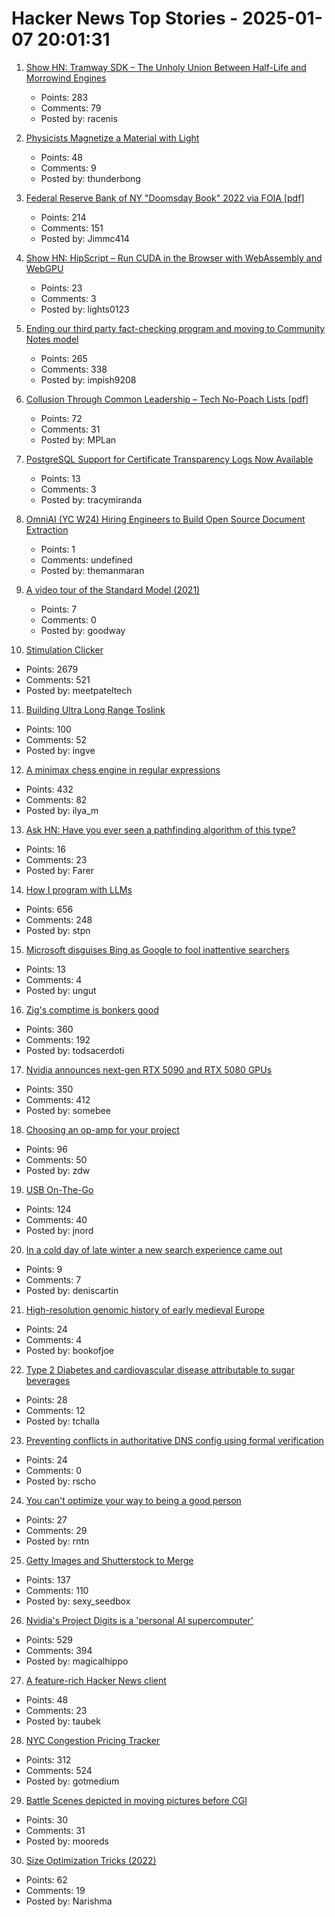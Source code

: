 # Hacker News Top Stories - 2025-01-07 20:01:31

1. [Show HN: Tramway SDK – The Unholy Union Between Half-Life and Morrowind Engines](https://racenis.github.io/tram-sdk/why.html)
   - Points: 283
   - Comments: 79
   - Posted by: racenis

2. [Physicists Magnetize a Material with Light](https://news.mit.edu/2024/physicists-magnetize-material-using-light-1218)
   - Points: 48
   - Comments: 9
   - Posted by: thunderbong

3. [Federal Reserve Bank of NY "Doomsday Book" 2022 via FOIA [pdf]](https://www.crisesnotes.com/content/files/2023/12/NYFRB-2006.--Doomsday-Book--Searchable.pdf)
   - Points: 214
   - Comments: 151
   - Posted by: Jimmc414

4. [Show HN: HipScript – Run CUDA in the Browser with WebAssembly and WebGPU](https://hipscript.lights0123.com/)
   - Points: 23
   - Comments: 3
   - Posted by: lights0123

5. [Ending our third party fact-checking program and moving to Community Notes model](https://about.fb.com/news/2025/01/meta-more-speech-fewer-mistakes/)
   - Points: 265
   - Comments: 338
   - Posted by: impish9208

6. [Collusion Through Common Leadership – Tech No-Poach Lists [pdf]](https://wwws.law.northwestern.edu/research-faculty/clbe/events/antitrust/documents/prager_collusion_through_common_leadership.pdf)
   - Points: 72
   - Comments: 31
   - Posted by: MPLan

7. [PostgreSQL Support for Certificate Transparency Logs Now Available](https://blog.transparency.dev/postgresql-support-for-certificate-transparency-logs-released)
   - Points: 13
   - Comments: 3
   - Posted by: tracymiranda

8. [OmniAI (YC W24) Hiring Engineers to Build Open Source Document Extraction](https://www.ycombinator.com/companies/omniai/jobs/LG5jeP2-full-stack-engineer)
   - Points: 1
   - Comments: undefined
   - Posted by: themanmaran

9. [A video tour of the Standard Model (2021)](https://www.quantamagazine.org/a-video-tour-of-the-standard-model-20210716/)
   - Points: 7
   - Comments: 0
   - Posted by: goodway

10. [Stimulation Clicker](https://neal.fun/stimulation-clicker/)
   - Points: 2679
   - Comments: 521
   - Posted by: meetpateltech

11. [Building Ultra Long Range Toslink](https://blog.benjojo.co.uk/post/sfp-experiment-ultra-long-range-toslink)
   - Points: 100
   - Comments: 52
   - Posted by: ingve

12. [A minimax chess engine in regular expressions](https://nicholas.carlini.com/writing/2025/regex-chess.html)
   - Points: 432
   - Comments: 82
   - Posted by: ilya_m

13. [Ask HN: Have you ever seen a pathfinding algorithm of this type?](https://blog.breathingworld.com/research-on-a-new-method-of-pathfinding-algorithm-for-performance-improvement/)
   - Points: 16
   - Comments: 23
   - Posted by: Farer

14. [How I program with LLMs](https://crawshaw.io/blog/programming-with-llms)
   - Points: 656
   - Comments: 248
   - Posted by: stpn

15. [Microsoft disguises Bing as Google to fool inattentive searchers](https://www.pcworld.com/article/2568916/microsoft-disguises-bing-as-google-to-fool-inattentive-searchers.html)
   - Points: 13
   - Comments: 4
   - Posted by: ungut

16. [Zig's comptime is bonkers good](https://www.scottredig.com/blog/bonkers_comptime/)
   - Points: 360
   - Comments: 192
   - Posted by: todsacerdoti

17. [Nvidia announces next-gen RTX 5090 and RTX 5080 GPUs](https://www.theverge.com/2025/1/6/24337396/nvidia-rtx-5080-5090-5070-ti-5070-price-release-date)
   - Points: 350
   - Comments: 412
   - Posted by: somebee

18. [Choosing an op-amp for your project](https://lcamtuf.substack.com/p/choosing-an-op-amp-for-your-project)
   - Points: 96
   - Comments: 50
   - Posted by: zdw

19. [USB On-The-Go](https://computer.rip/2024-01-06-usb-on-the-go.html)
   - Points: 124
   - Comments: 40
   - Posted by: jnord

20. [In a cold day of late winter a new search experience came out](http://lexy.uno)
   - Points: 9
   - Comments: 7
   - Posted by: deniscartin

21. [High-resolution genomic history of early medieval Europe](https://www.nature.com/articles/s41586-024-08275-2)
   - Points: 24
   - Comments: 4
   - Posted by: bookofjoe

22. [Type 2 Diabetes and cardiovascular disease attributable to sugar beverages](https://www.nature.com/articles/s41591-024-03345-4)
   - Points: 28
   - Comments: 12
   - Posted by: tchalla

23. [Preventing conflicts in authoritative DNS config using formal verification](https://blog.cloudflare.com/topaz-policy-engine-design/)
   - Points: 24
   - Comments: 0
   - Posted by: rscho

24. [You can't optimize your way to being a good person](https://www.vox.com/the-highlight/387570/moral-optimization)
   - Points: 27
   - Comments: 29
   - Posted by: rntn

25. [Getty Images and Shutterstock to Merge](https://newsroom.gettyimages.com/en/getty-images/getty-images-and-shutterstock-to-merge-creating-a-premier-visual-content-company)
   - Points: 137
   - Comments: 110
   - Posted by: sexy_seedbox

26. [Nvidia's Project Digits is a 'personal AI supercomputer'](https://techcrunch.com/2025/01/06/nvidias-project-digits-is-a-personal-ai-computer/)
   - Points: 529
   - Comments: 394
   - Posted by: magicalhippo

27. [A feature-rich Hacker News client](https://github.com/Livinglist/Hacki)
   - Points: 48
   - Comments: 23
   - Posted by: taubek

28. [NYC Congestion Pricing Tracker](https://www.congestion-pricing-tracker.com/)
   - Points: 312
   - Comments: 524
   - Posted by: gotmedium

29. [Battle Scenes depicted in moving pictures before CGI](https://battlefieldanomalies.com/category-general/battle-scenes-depicted-in-moving-pictures-before-c-g-i/)
   - Points: 30
   - Comments: 31
   - Posted by: mooreds

30. [Size Optimization Tricks (2022)](https://justine.lol/sizetricks/)
   - Points: 62
   - Comments: 19
   - Posted by: Narishma

